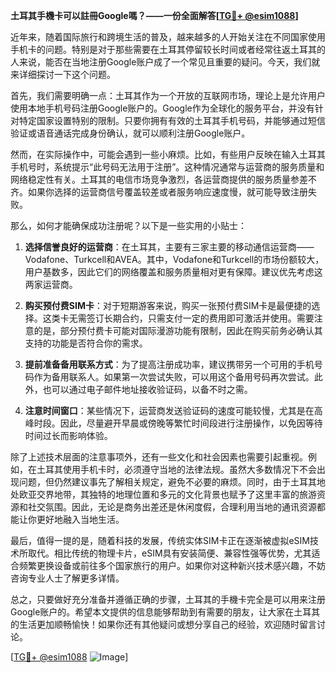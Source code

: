 **土耳其手機卡可以註冊Google嗎？——一份全面解答[[TG💪+ @esim1088](https://t.me/s/esim1088)]**

近年来，随着国际旅行和跨境生活的普及，越来越多的人开始关注在不同国家使用手机卡的问题。特别是对于那些需要在土耳其停留较长时间或者经常往返土耳其的人来说，能否在当地注册Google账户成了一个常见且重要的疑问。今天，我们就来详细探讨一下这个问题。

首先，我们需要明确一点：土耳其作为一个开放的互联网市场，理论上是允许用户使用本地手机号码注册Google账户的。Google作为全球化的服务平台，并没有针对特定国家设置特别的限制。只要你拥有有效的土耳其手机号码，并能够通过短信验证或语音通话完成身份确认，就可以顺利注册Google账户。

然而，在实际操作中，可能会遇到一些小麻烦。比如，有些用户反映在输入土耳其手机号时，系统提示“此号码无法用于注册”。这种情况通常与运营商的服务质量和网络稳定性有关。土耳其的电信市场竞争激烈，各运营商提供的服务质量参差不齐。如果你选择的运营商信号覆盖较差或者服务响应速度慢，就可能导致注册失败。

那么，如何才能确保成功注册呢？以下是一些实用的小贴士：

1. **选择信誉良好的运营商**：在土耳其，主要有三家主要的移动通信运营商——Vodafone、Turkcell和AVEA。其中，Vodafone和Turkcell的市场份额较大，用户基数多，因此它们的网络覆盖和服务质量相对更有保障。建议优先考虑这两家运营商。

2. **购买预付费SIM卡**：对于短期游客来说，购买一张预付费SIM卡是最便捷的选择。这类卡无需签订长期合约，只需支付一定的费用即可激活并使用。需要注意的是，部分预付费卡可能对国际漫游功能有限制，因此在购买前务必确认其支持的功能是否符合你的需求。

3. **提前准备备用联系方式**：为了提高注册成功率，建议携带另一个可用的手机号码作为备用联系人。如果第一次尝试失败，可以用这个备用号码再次尝试。此外，也可以通过电子邮件地址接收验证码，以备不时之需。

4. **注意时间窗口**：某些情况下，运营商发送验证码的速度可能较慢，尤其是在高峰时段。因此，尽量避开早晨或傍晚等繁忙时间段进行注册操作，以免因等待时间过长而影响体验。

除了上述技术层面的注意事项外，还有一些文化和社会因素也需要引起重视。例如，在土耳其使用手机卡时，必须遵守当地的法律法规。虽然大多数情况下不会出现问题，但仍然建议事先了解相关规定，避免不必要的麻烦。同时，由于土耳其地处欧亚交界地带，其独特的地理位置和多元的文化背景也赋予了这里丰富的旅游资源和社交氛围。因此，无论是商务出差还是休闲度假，合理利用当地的通讯资源都能让你更好地融入当地生活。

最后，值得一提的是，随着科技的发展，传统实体SIM卡正在逐渐被虚拟eSIM技术所取代。相比传统的物理卡片，eSIM具有安装简便、兼容性强等优势，尤其适合频繁更换设备或前往多个国家旅行的用户。如果你对这种新兴技术感兴趣，不妨咨询专业人士了解更多详情。

总之，只要做好充分准备并遵循正确的步骤，土耳其的手機卡完全是可以用来注册Google账户的。希望本文提供的信息能够帮助到有需要的朋友，让大家在土耳其的生活更加顺畅愉快！如果你还有其他疑问或想分享自己的经验，欢迎随时留言讨论。

[[TG💪+ @esim1088](https://t.me/s/esim1088) ![Image](https://i.postimg.cc/4NQfJmqS/Snipaste-2025-05-13-00-14-12.png)]
